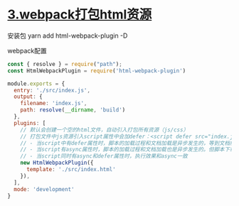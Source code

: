<!--
 * @Date: 2021-09-24 10:59:43
 * @LastEditors: zhangwen
 * @LastEditTime: 2021-09-24 16:18:49
 * @FilePath: /webpack/3.webpack打包html资源/README.md
-->

# [3.webpack打包html资源]((https://github.com/zhangwen0424/webpack/tree/master/3.webpack打包html资源))

安装包
yarn add html-webpack-plugin -D

webpack配置

```javascript
const { resolve } = require("path");
const HtmlWebpackPlugin = require('html-webpack-plugin')

module.exports = {
  entry: './src/index.js',
  output: {
    filename: 'index.js',
    path: resolve(__dirname, 'build')
  },
  plugins: [
    // 默认会创建一个空的html文件，自动引入打包所有资源（js/css）
    // 打包文件中js资源引入script属性中会加defer：<script defer src="index.js"></script>
    // - 当script中有defer属性时，脚本的加载过程和文档加载是异步发生的，等到文档解析完(DOMContentLoaded事件发生)脚本才开始执行。
    // - 当script有async属性时，脚本的加载过程和文档加载也是异步发生的。但脚本下载完成后会停止HTML解析，执行脚本，脚本解析完继续HTML解析。
    // - 当script同时有async和defer属性时，执行效果和async一致
    new HtmlWebpackPlugin({
      template: './src/index.html'
    }),
  ],
  mode: 'development'
}

```
